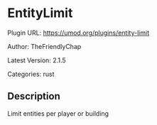 # EntityLimit

Plugin URL: https://umod.org/plugins/entity-limit

Author: TheFriendlyChap

Latest Version: 2.1.5

Categories: rust

## Description

Limit entities per player or building
